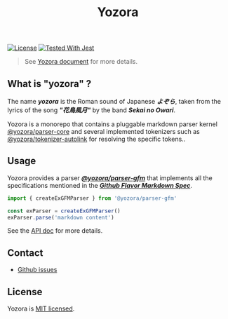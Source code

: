 <header>
  <h1 align="center"><span>Yozora<span></h1>
</header>


[![License](https://img.shields.io/github/license/guanghechen/yozora)](license)
[![Tested With Jest](https://img.shields.io/badge/tested_with-jest-9c465e.svg)](https://github.com/facebook/jest)


> See [Yozora document][yozora-docs] for more details.

## What is "yozora" ?

The name ***yozora*** is the Roman sound of Japanese ***よぞら***, taken from the
lyrics of the song ***"花鳥風月"*** by the band ***Sekai no Owari***.

Yozora is a monorepo that contains a pluggable markdown parser kernel
[@yozora/parser-core][] and several implemented tokenizers such as
[@yozora/tokenizer-autolink][] for resolving the specific tokens..

## Usage

Yozora provides a parser ***[@yozora/parser-gfm][@yozora/parser-gfm]*** that
implements all the specifications mentioned in the
***[Github Flavor Markdown Spec][gfm-spec]***.

```typescript
import { createExGFMParser } from '@yozora/parser-gfm'

const exParser = createExGFMParser()
exParser.parse('markdown content')
```

See the [API doc][@yozora/parser-gfm] for more details.


## Contact

  * [Github issues](https://github.com/guanghechen/yozora/issues)


## License

  Yozora is [MIT licensed](https://github.com/guanghechen/yozora/blob/master/LICENSE).


[gfm-spec]: https://github.github.com/gfm/
[yozora-docs]: https://yozora.guanghechen.com/docs
[@yozora/parser-core]: https://yozora.guanghechen.com/docs/package/parser-core
[@yozora/parser-gfm]: https://yozora.guanghechen.com/docs/package/parser-gfm
[@yozora/tokenizer-autolink]: https://yozora.guanghechen.com/docs/package/tokenizer-autolink
